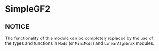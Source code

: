 # SimpleGF2

## **NOTICE**

The functionality of this module can be completely replaced by the use of the
types and functions in `Mods` (or `MiniMods`) and `LinearAlgebraX` modules.

